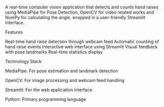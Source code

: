 A real-time computer vision application that detects and counts hand raises using MediaPipe for Pose Detection, OpenCV for video related works and NumPy for calculating the angle, wrapped in a user-friendly Streamlit interface.

Features

Real-time hand raise detection through webcam feed
Automatic counting of hand raise events
Interactive web interface using Streamlit
Visual feedback with pose landmarks
Real-time statistics display

Technology Stack

MediaPipe: For pose estimation and landmark detection

OpenCV: For image processing and webcam feed handling

Streamlit: For the web application interface

Python: Primary programming language
